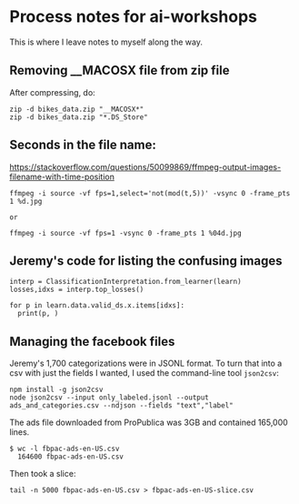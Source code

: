 # Process notes for ai-workshops

This is where I leave notes to myself along the way. 

## Removing __MACOSX file from zip file

After compressing, do:

```
zip -d bikes_data.zip "__MACOSX*"
zip -d bikes_data.zip "*.DS_Store"
```

## Seconds in the file name:

https://stackoverflow.com/questions/50099869/ffmpeg-output-images-filename-with-time-position

```
ffmpeg -i source -vf fps=1,select='not(mod(t,5))' -vsync 0 -frame_pts 1 %d.jpg

or

ffmpeg -i source -vf fps=1 -vsync 0 -frame_pts 1 %04d.jpg
```

## Jeremy's code for listing the confusing images

```
interp = ClassificationInterpretation.from_learner(learn)
losses,idxs = interp.top_losses()

for p in learn.data.valid_ds.x.items[idxs]:
  print(p, )
```

## Managing the facebook files

Jeremy's 1,700 categorizations were in JSONL format. To turn that into a csv with just the fields I wanted,
I used the command-line tool `json2csv`:

```
npm install -g json2csv
node json2csv --input only_labeled.jsonl --output ads_and_categories.csv --ndjson --fields "text","label"
```

The ads file downloaded from ProPublica was 3GB and contained 165,000 lines.

```
$ wc -l fbpac-ads-en-US.csv 
  164600 fbpac-ads-en-US.csv
```

Then took a slice:

```
tail -n 5000 fbpac-ads-en-US.csv > fbpac-ads-en-US-slice.csv
```

